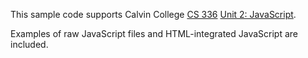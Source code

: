 This sample code supports Calvin College
[CS 336](https://cs.calvin.edu/courses/cs/336/kvlinden)
[Unit 2: JavaScript](https://cs.calvin.edu/courses/cs/336/kvlinden/02js/index.html).

Examples of raw JavaScript files and HTML-integrated JavaScript are included.
